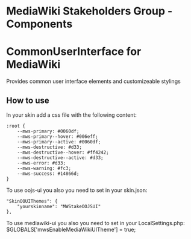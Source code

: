 # MediaWiki Stakeholders Group - Components
# CommonUserInterface for MediaWiki

Provides common user interface elements and customizeable stylings

## How to use
In your skin add a css file with the following content:

    :root {
        --mws-primary: #0060df;
        --mws-primary--hover: #006eff;
        --mws-primary--active: #0060df;
        --mws-destructive: #d33;
        --mws-destructive--hover: #ff4242;
        --mws-destructive--active: #d33;
        --mws-error: #d33;
        --mws-warning: #fc3;
        --mws-success: #14866d;
    }

To use oojs-ui you also you need to set in your skin.json:

    "SkinOOUIThemes": {
        "yourskinname": "MWStakeOOJSUI"
    },

To use mediawiki-ui you also you need to set in your LocalSettings.php:
    $GLOBALS['mwsEnableMediaWikiUITheme'] = true;
